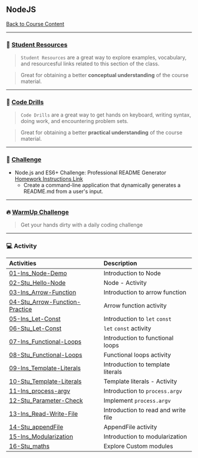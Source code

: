 ## NodeJS
[Back to Course Content](../../README.md)

-----
### :book: **[Student Resources](student-resources/README.md)**

> `Student Resources` are a great way to explore examples, vocabulary, and resourcesful links related to this section of the class.

> Great for obtaining a better **conceptual understanding** of the course material. 

------
### :dart: **[Code Drills](code-drills/README.md)**

> `Code Drills` are a great way to get hands on keyboard, writing syntax, doing work, and encountering problem sets. 

> Great for obtaining a better **practical understanding** of the course material. 

-----
### :pencil: **[Challenge](challenge/README.md)**

- Node.js and ES6+ Challenge: Professional README Generator
[Homework Instructions Link](challenge/README.md)
    * Create a command-line application that dynamically generates a README.md from a user's input.


-----

### :fire: **[WarmUp Challenge](warm-up-challenge)**

> Get your hands dirty with a daily coding challenge

-----

### :computer: Activity

|  Activities |  Description |
|:--	|:--
|[01-Ins_Node-Demo](activities/01-Ins_Node-Demo)| Introduction to Node |
|[02-Stu_Hello-Node](activities/02-Stu_Hello-Node)| Node - Activity |
|[03-Ins_Arrow-Function](activities/03-Ins_Arrow-Function)| Introduction to arrow function |
|[04-Stu_Arrow-Function-Practice](activities/04-Stu_Arrow-Function-Practice)| Arrow function activity |
|[05-Ins_Let-Const](activities/05-Ins_Let-Const)| Introduction to `let` `const` |
|[06-Stu_Let-Const](activities/06-Stu_Let-Const)| `let` `const` activity |
|[07-Ins_Functional-Loops](activities/07-Ins_Functional-Loops)| Introduction to functional loops |
|[08-Stu_Functional-Loops](activities/08-Stu_Functional-Loops)| Functional loops activity |
|[09-Ins_Template-Literals](activities/09-Ins_Template-Literals)| Introduction to template literals |
|[10-Stu_Template-Literals](activities/10-Stu_Template-Literals)| Template literals - Activity |
|[11-Ins_process-argv](activities/11-Ins_process-argv)| Introduction to `process.argv` |
|[12-Stu_Parameter-Check](activities/12-Stu_Parameter-Check)| Implement `process.argv` |
|[13-Ins_Read-Write-File](activities/13-Ins_Read-Write-File)| Introduction to read and write file |
|[14-Stu_appendFile](activities/14-Stu_appendFile)| AppendFile activity |
|[15-Ins_Modularization](activities/15-Ins_Modularization)| Introduction to modularization |
|[16-Stu_maths](activities/16-Stu_maths)| Explore Custom modules |

